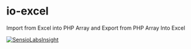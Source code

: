 # io-excel
Import from Excel into PHP Array and Export from PHP Array Into Excel

[![SensioLabsInsight](https://insight.sensiolabs.com/projects/b70388ef-4f68-40fc-bf44-a6e0258d4274/big.png)](https://insight.sensiolabs.com/projects/b70388ef-4f68-40fc-bf44-a6e0258d4274)

